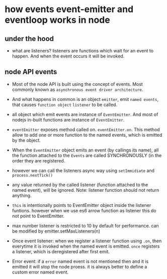 # how events event-emitter and eventloop works in node

## under the hood

- what are listeners? listeners are functions which wait for an event to happen. And when the event occurs it will be invoked.

## node API events

- Most of the node API is built using the concept of events. Most commonly known as `asynchronous event driver architecture`.

- And what happens in common is an object `emitter`, emit `named events`, that causes `function object` `listener` to be called.

- all object which emit events are instance of `EventEmitter`. And most of nodejs in-built functions are instance of `EventEmitter`.

- `eventEmitter` exposes method called on. `eventEmitter.on`. This method allow to add one or more function to the named events, which is emitted by the object.

- When the `EventEmitter` object emits an event (by callings its name), all the function attached to the `Events` are called SYNCHRONOUSLY (in the order they are registered.

- however we can call the listeners async way using `setImmidiate` and `process.nextTick()`

- any value returned by the called listener (function attached to the named event), will be ignored. Note: listener function should not return anything.

- `this` is intentionally points to EventEmitter object inside the listener funtions. however when we use es6 arrow function as listener this do not point to EventEmitter.

- max number listener is restricted to 10 by default for performance. can be modified by  emitter.setMaxListeners(n)

- Once event listener: when we register a listener function using `.on`, then everytime it is invoked when the named event is emitted. `once` registers a listener, which is deregistered after first emit.

- Error event: if a `error` named event is not mentioned then and it is emitted it will stop the node proess. it is always better to define a custom error named event.